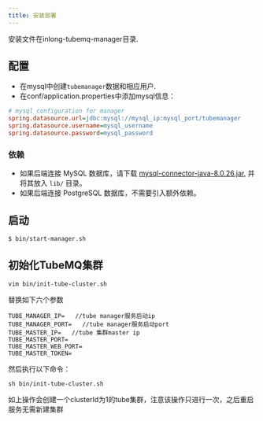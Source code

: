 ```yaml
---
title: 安装部署
---
```


安装文件在inlong-tubemq-manager目录.

## 配置
- 在mysql中创建`tubemanager`数据和相应用户.
- 在conf/application.properties中添加mysql信息：

```ini
# mysql configuration for manager
spring.datasource.url=jdbc:mysql://mysql_ip:mysql_port/tubemanager
spring.datasource.username=mysql_username
spring.datasource.password=mysql_password
```

### 依赖
- 如果后端连接 MySQL 数据库，请下载 [mysql-connector-java-8.0.26.jar](https://repo1.maven.org/maven2/mysql/mysql-connector-java/8.0.26/mysql-connector-java-8.0.26.jar), 并将其放入 `lib/` 目录。
- 如果后端连接 PostgreSQL 数据库，不需要引入额外依赖。

## 启动

``` bash
$ bin/start-manager.sh 
```

## 初始化TubeMQ集群

    vim bin/init-tube-cluster.sh

替换如下六个参数
```
TUBE_MANAGER_IP=   //tube manager服务启动ip
TUBE_MANAGER_PORT=   //tube manager服务启动port
TUBE_MASTER_IP=   //tube 集群master ip
TUBE_MASTER_PORT=
TUBE_MASTER_WEB_PORT=
TUBE_MASTER_TOKEN=
```

然后执行以下命令：
```
sh bin/init-tube-cluster.sh
```
如上操作会创建一个clusterId为1的tube集群，注意该操作只进行一次，之后重启服务无需新建集群